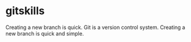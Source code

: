 # gitskills
Creating a new branch is quick.
Git is a version control system.
Creating a new branch is quick and simple.
